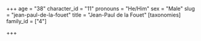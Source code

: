 +++
age = "38"
character_id = "11"
pronouns = "He/Him"
sex = "Male"
slug = "jean-paul-de-la-fouet"
title = "Jean-Paul de la Fouet"
[taxonomies]
family_id = ["4"]

+++


